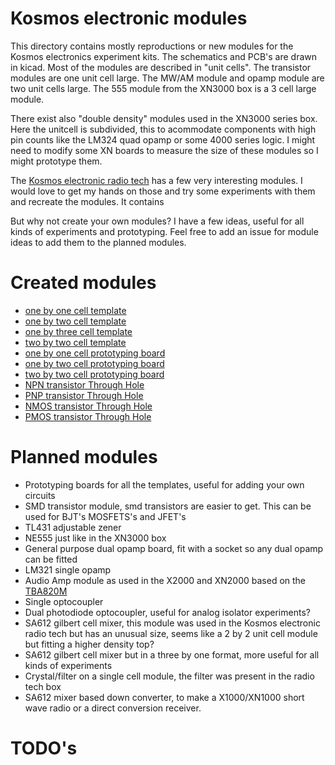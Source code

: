 # Kosmos electronic modules
This directory contains mostly reproductions or new modules for the Kosmos electronics experiment kits. The schematics and PCB's are drawn in kicad. Most of the modules are described in "unit cells". The transistor modules are one unit cell large. The MW/AM module and opamp module are two unit cells large. The 555 module from the XN3000 box is a 3 cell large module.

There exist also "double density" modules used in the XN3000 series box. Here the unitcell is subdivided, this to acommodate components with high pin counts like the LM324 quad opamp or some 4000 series logic. I might need to modify some XN boards to measure the size of these modules so I might prototype them.

The [Kosmos electronic radio tech](https://www.youtube.com/watch?v=OwKrZVnxMPc) has a few very interesting modules. I would love to get my hands on those and try some experiments with them and recreate the modules. It contains 

But why not create your own modules? I have a few ideas, useful for all kinds of experiments and prototyping. Feel free to add an issue for module ideas to add them to the planned modules.
# Created modules
* [one by one cell template](template_1by1/README.md)
* [one by two cell template](template_1by2/README.md)
* [one by three cell template](template_1by3/README.md)
* [two by two cell template](template_2by2/README.md)
* [one by one cell prototyping board](proto_1by1/README.md)
* [one by two cell prototyping board](proto_1by2/README.md)
* [two by two cell prototyping board](proto_2by2/README.md)
* [NPN transistor Through Hole](NPN_transistor_TH/README.md)
* [PNP transistor Through Hole](PNP_transistor_TH/README.md)
* [NMOS transistor Through Hole](NMOS_transistor_TH/README.md)
* [PMOS transistor Through Hole](PMOS_transistor_TH/README.md)
# Planned modules
* Prototyping boards for all the templates, useful for adding your own circuits
* SMD transistor module, smd transistors are easier to get. This can be used for BJT's MOSFETS's and JFET's
* TL431 adjustable zener
* NE555 just like in the XN3000 box
* General purpose dual opamp board, fit with a socket so any dual opamp can be fitted
* LM321 single opamp
* Audio Amp module as used in the X2000 and XN2000 based on the [TBA820M](https://lcsc.com/product-detail/Audio-Power-OpAmps_UTC-Unisonic-Tech-TBA820ML-D08-T_C171467.html)
* Single optocoupler
* Dual photodiode optocoupler, useful for analog isolator experiments?
* SA612 gilbert cell mixer, this module was used in the Kosmos electronic radio tech but has an unusual size, seems like a 2 by 2 unit cell module but fitting a higher density top?
* SA612 gilbert cell mixer but in a three by one format, more useful for all kinds of experiments
* Crystal/filter on a single cell module, the filter was present in the radio tech box
* SA612 mixer based down converter, to make a X1000/XN1000 short wave radio or a direct conversion receiver.
# TODO's

